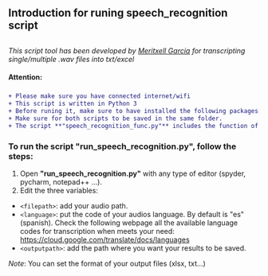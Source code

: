 ## Introduction for runing speech_recognition script <h2> 
*This script tool has been developed by  [Meritxell Garcia](https://www.bcbl.eu/es/conocenos/equipo/meritxell-garcia) for transcripting single/multiple .wav files into txt/excel*


#### Attention: <h3>
```diff
+ Please make sure you have connected internet/wifi
+ This script is written in Python 3
+ Before runing it, make sure to have installed the following packages: *numpy, speech_recognition, scipy, pandas*. 
+ Make sure for both scripts to be saved in the same folder. 
+ The script **"speech_recognition_func.py"** includes the function of transcription. The script **"run_speech_recognition.py"** is the one you need to run with your own .wav data
```
 
### To run the script **"run_speech_recognition.py"**, follow the steps:
1. Open **"run_speech_recognition.py"** with any type of editor (spyder, pycharm, notepad++ ...).
2. Edit the three variables:
  - `<filepath>`: add your audio path.
  - `<language>`: put the code of your audios language. By default is  "es"(spanish). Check the following webpage all the available language codes for transcription when meets your need:                  https://cloud.google.com/translate/docs/languages
  - `<outputpath>`: add the path where you want your results to be saved.

*Note*: You can set the format of your output files (xlsx, txt...)

